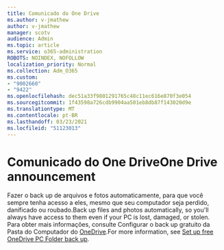 ```yaml
---
title: Comunicado do One Drive
ms.author: v-jmathew
author: v-jmathew
manager: scotv
audience: Admin
ms.topic: article
ms.service: o365-administration
ROBOTS: NOINDEX, NOFOLLOW
localization_priority: Normal
ms.collection: Adm_O365
ms.custom:
- "9002660"
- "9422"
ms.openlocfilehash: dec51a33f9801291765c48c11ec616e870f3e054
ms.sourcegitcommit: 1f43598a726cdb9904aa501eb8db87f143020d9e
ms.translationtype: MT
ms.contentlocale: pt-BR
ms.lasthandoff: 03/23/2021
ms.locfileid: "51123013"
---
```

# <a name="one-drive-announcement"></a><span data-ttu-id="120eb-102">Comunicado do One Drive</span><span class="sxs-lookup"><span data-stu-id="120eb-102">One Drive announcement</span></span>

<span data-ttu-id="120eb-103">Fazer o back up de arquivos e fotos automaticamente, para que você sempre tenha acesso a eles, mesmo que seu computador seja perdido, danificado ou roubado.</span><span class="sxs-lookup"><span data-stu-id="120eb-103">Back up files and photos automatically, so you'll always have access to them even if your PC is lost, damaged, or stolen.</span></span> <span data-ttu-id="120eb-104">Para obter mais informações, consulte Configurar o back up gratuito da Pasta do Computador do [OneDrive](https://www.microsoft.com/microsoft-365/onedrive/pc-cloud-backup).</span><span class="sxs-lookup"><span data-stu-id="120eb-104">For more information, see [Set up free OneDrive PC Folder back up](https://www.microsoft.com/microsoft-365/onedrive/pc-cloud-backup).</span></span>
